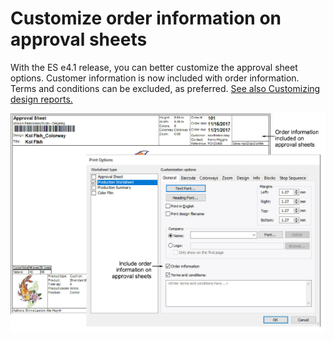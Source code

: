 # Customize order information on approval sheets

With the ES e4.1 release, you can better customize the approval sheet options. Customer information is now included with order information. Terms and conditions can be excluded, as preferred. [See also Customizing design reports.](../../Production/reports/Customizing_design_reports)

![rn_-_update-200014.png](assets/rn_-_update-200014.png)
